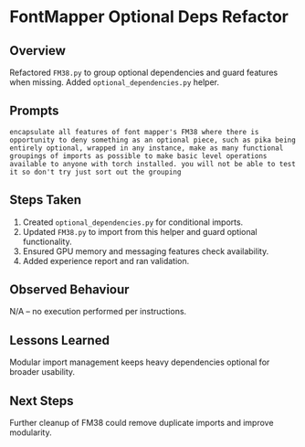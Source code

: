 # FontMapper Optional Deps Refactor

## Overview
Refactored `FM38.py` to group optional dependencies and guard features when missing. Added `optional_dependencies.py` helper.

## Prompts
```
encapsulate all features of font mapper's FM38 where there is opportunity to deny something as an optional piece, such as pika being entirely optional, wrapped in any instance, make as many functional groupings of imports as possible to make basic level operations available to anyone with torch installed. you will not be able to test it so don't try just sort out the grouping
```

## Steps Taken
1. Created `optional_dependencies.py` for conditional imports.
2. Updated `FM38.py` to import from this helper and guard optional functionality.
3. Ensured GPU memory and messaging features check availability.
4. Added experience report and ran validation.

## Observed Behaviour
N/A – no execution performed per instructions.

## Lessons Learned
Modular import management keeps heavy dependencies optional for broader usability.

## Next Steps
Further cleanup of FM38 could remove duplicate imports and improve modularity.
